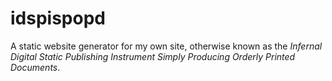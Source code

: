 # idspispopd

A static website generator for my own site, otherwise known as the _Infernal Digital Static Publishing Instrument Simply Producing Orderly Printed Documents_.
